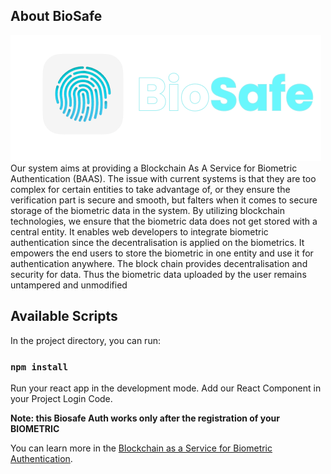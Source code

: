 
## About BioSafe

<img src="https://github.com/Sakthisaba/package_npm/blob/master/Frame%201.png">
Our system aims at providing a Blockchain As A Service for Biometric Authentication (BAAS). The issue with current systems is that they are too complex for certain entities to take advantage of, or they ensure the verification part is secure and smooth, but falters when it comes to secure storage of the biometric data in the system. By utilizing blockchain technologies, we ensure that the biometric data does not get stored with a central entity. It enables web developers to integrate biometric authentication since the decentralisation is applied on the biometrics. It empowers the end users to store the biometric in one entity and use it for authentication anywhere. The block chain provides decentralisation and security for data. Thus the biometric data uploaded by the user remains untampered and unmodified


## Available Scripts

In the project directory, you can run:

### `npm install `

Run your react app in the development mode.
Add our React Component in your Project Login Code.







<!-- 
See the section about [deployment](https://facebook.github.io/create-react-app/docs/deployment) for more information. -->


**Note: this Biosafe Auth works only after the registration of your BIOMETRIC**



You can learn more in the [Blockchain as a Service for Biometric Authentication](https://github.com/Sakthisaba/package_npm).

